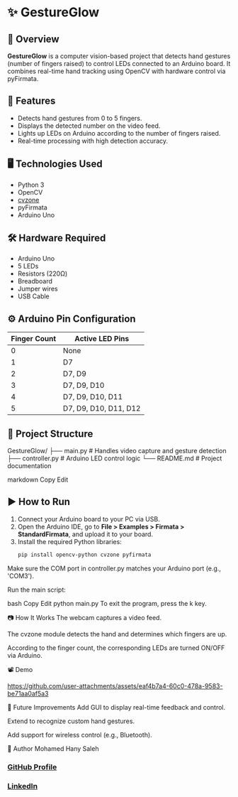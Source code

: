 # ✨ GestureGlow

## 📌 Overview
**GestureGlow** is a computer vision-based project that detects hand gestures (number of fingers raised) to control LEDs connected to an Arduino board. It combines real-time hand tracking using OpenCV with hardware control via pyFirmata.

## 🎯 Features
- Detects hand gestures from 0 to 5 fingers.
- Displays the detected number on the video feed.
- Lights up LEDs on Arduino according to the number of fingers raised.
- Real-time processing with high detection accuracy.

## 🖥️ Technologies Used
- Python 3
- OpenCV
- [cvzone](https://github.com/cvzone/cvzone)
- pyFirmata
- Arduino Uno

## 🛠️ Hardware Required
- Arduino Uno
- 5 LEDs
- Resistors (220Ω)
- Breadboard
- Jumper wires
- USB Cable

## ⚙️ Arduino Pin Configuration
| Finger Count | Active LED Pins |
|--------------|-----------------|
| 0            | None            |
| 1            | D7              |
| 2            | D7, D9          |
| 3            | D7, D9, D10     |
| 4            | D7, D9, D10, D11|
| 5            | D7, D9, D10, D11, D12 |

## 📂 Project Structure
GestureGlow/ ├── main.py # Handles video capture and gesture detection ├── controller.py # Arduino LED control logic └── README.md # Project documentation

markdown
Copy
Edit

## ▶️ How to Run
1. Connect your Arduino board to your PC via USB.
2. Open the Arduino IDE, go to **File > Examples > Firmata > StandardFirmata**, and upload it to your board.
3. Install the required Python libraries:
   ```bash
   pip install opencv-python cvzone pyfirmata
Make sure the COM port in controller.py matches your Arduino port (e.g., 'COM3').

Run the main script:

bash
Copy
Edit
python main.py
To exit the program, press the k key.

📷 How It Works
The webcam captures a video feed.

The cvzone module detects the hand and determines which fingers are up.

According to the finger count, the corresponding LEDs are turned ON/OFF via Arduino.

📽️ Demo

https://github.com/user-attachments/assets/eaf4b7a4-60c0-478a-9583-be71aa0af5a3



🔮 Future Improvements
Add GUI to display real-time feedback and control.

Extend to recognize custom hand gestures.

Add support for wireless control (e.g., Bluetooth).

🧠 Author
Mohamed Hany Saleh
### [GitHub Profile](https://github.com/Mohamed-Hany-Saleh)  
### [LinkedIn](https://www.linkedin.com/in/mohammad-hany12/)
